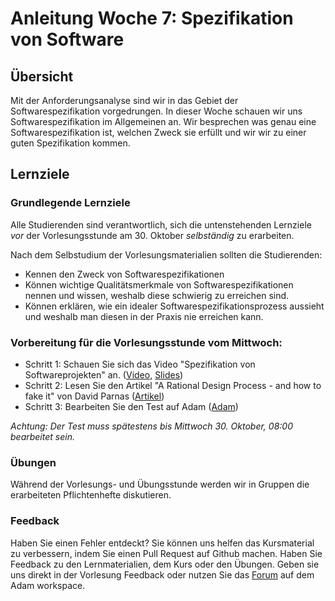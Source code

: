 # Anleitung Woche 7: Spezifikation von Software

## Übersicht

Mit der Anforderungsanalyse sind wir in das Gebiet der Softwarespezifikation vorgedrungen. In dieser Woche schauen wir uns Softwarespezifikation im Allgemeinen an. 
Wir besprechen was genau eine Softwarespezifikation ist, welchen Zweck sie erfüllt und wir wir zu einer guten Spezifikation kommen. 

## Lernziele

### Grundlegende Lernziele

Alle Studierenden sind verantwortlich, sich die untenstehenden Lernziele *vor* der Vorlesungsstunde am 30. Oktober *selbständig* zu erarbeiten.

Nach dem Selbstudium der Vorlesungsmaterialien sollten die Studierenden:
- Kennen den Zweck von Softwarespezifikationen
- Können wichtige Qualitätsmerkmale von Softwarespezifikationen nennen und wissen, weshalb diese schwierig zu erreichen sind. 
- Können erklären, wie ein idealer Softwarespezifikationsprozess aussieht und weshalb man diesen in der Praxis nie erreichen kann.

 
### Vorbereitung für die Vorlesungsstunde vom Mittwoch:

* Schritt 1: Schauen Sie sich das Video "Spezifikation von Softwareprojekten" an.  ([Video](https://tube.switch.ch/videos/ab4c7b2c), [Slides](./slides/specification-overview.html))
* Schritt 2: Lesen Sie den Artikel "A Rational Design Process - and how to fake it" von David Parnas ([Artikel](https://users.ece.utexas.edu/~perry/education/SE-Intro/fakeit.pdf))
* Schritt 3: Bearbeiten Sie den Test auf Adam ([Adam](https://adam.unibas.ch/goto_adam_tst_875512.html))

*Achtung: Der Test muss spätestens bis Mittwoch 30. Oktober, 08:00 bearbeitet sein.*
  

### Übungen
Während der Vorlesungs- und Übungsstunde werden wir in Gruppen die erarbeiteten Pflichtenhefte diskutieren. 

### Feedback

Haben Sie einen Fehler entdeckt? Sie können uns helfen das Kursmaterial zu verbessern, indem Sie einen Pull Request auf Github machen. 
Haben Sie Feedback zu den Lernmaterialien, dem Kurs oder den Übungen. Geben sie uns direkt in der Vorlesung Feedback oder nutzen Sie das [Forum](https://adam.unibas.ch/goto_adam_frm_700919.html) auf dem Adam workspace.

